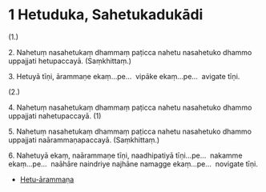 # 1 Hetuduka, Sahetukadukādi

(1.)

2\. Nahetuṃ nasahetukaṃ dhammaṃ paṭicca nahetu nasahetuko dhammo uppajjati hetupaccayā. (Saṃkhittaṃ.)

3\. Hetuyā tīṇi, ārammaṇe ekaṃ…pe…  vipāke ekaṃ…pe…  avigate tīṇi.

(2.)

4\. Nahetuṃ nasahetukaṃ dhammaṃ paṭicca nahetu nasahetuko dhammo uppajjati nahetupaccayā. (1)

5\. Nahetuṃ nasahetukaṃ dhammaṃ paṭicca nahetu nasahetuko dhammo uppajjati naārammaṇapaccayā. (Saṃkhittaṃ.)

6\. Nahetuyā ekaṃ, naārammaṇe tīṇi, naadhipatiyā tīṇi…pe…  nakamme ekaṃ…pe…  naāhāre naindriye najhāne namagge ekaṃ…pe…  novigate tīṇi.

* [Hetu-ārammaṇa](1/Hetu-arammana.md)
